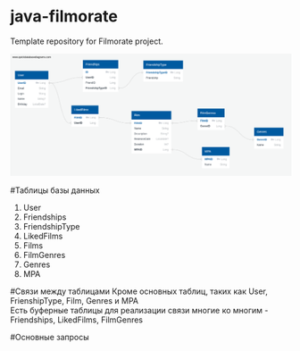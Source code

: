 # java-filmorate
Template repository for Filmorate project.

![ER-Диаграмма для построение базы данных](https://github.com/MadnessLalka/java-filmorate/blob/dev-database/ER-diagram.png)

#Таблицы базы данных
1) User
2) Friendships
3) FriendshipType
4) LikedFilms
5) Films
6) FilmGenres
7) Genres
8) MPA

#Связи между таблицами
Кроме основных таблиц, таких как User, FrienshipType, Film, Genres и MPA<br>
Есть буферные таблицы для реализации связи многие ко многим - Friendships, LikedFilms, FilmGenres<br>

#Основные запросы
